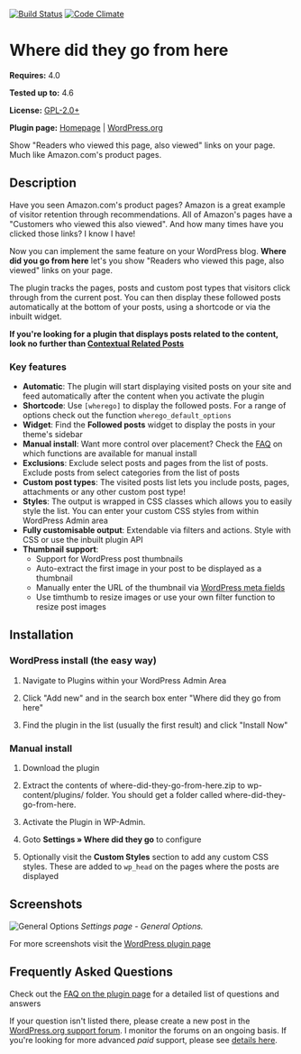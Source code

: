 [![Build Status](https://travis-ci.org/ajaydsouza/where-did-they-go-from-here.svg?branch=master)](https://travis-ci.org/ajaydsouza/where-did-they-go-from-here) [![Code Climate](https://codeclimate.com/github/ajaydsouza/where-did-they-go-from-here/badges/gpa.svg)](https://codeclimate.com/github/ajaydsouza/where-did-they-go-from-here) 

# Where did they go from here

__Requires:__ 4.0

__Tested up to:__ 4.6

__License:__ [GPL-2.0+](http://www.gnu.org/licenses/gpl-2.0.html)

__Plugin page:__ [Homepage](https://ajaydsouza.com/wordpress/plugins/where-did-they-go-from-here/) | [WordPress.org](https://wordpress.org/plugins/where-did-they-go-from-here)

Show "Readers who viewed this page, also viewed" links on your page. Much like Amazon.com's product pages.

## Description

Have you seen Amazon.com's product pages? Amazon is a great example of visitor retention through recommendations. All of Amazon's pages have a "Customers who viewed this also viewed". And how many times have you clicked those links? I know I have!

Now you can implement the same feature on your WordPress blog. **Where did you go from here** let's you show "Readers who viewed this page, also viewed" links on your page.

The plugin tracks the pages, posts and custom post types that visitors click through from the current post. You can then display these followed posts automatically at the bottom of your posts, using a shortcode or via the inbuilt widget.

__If you're looking for a plugin that displays posts related to the content, look no further than [Contextual Related Posts](https://wordpress.org/plugins/contextual-related-posts/)__

### Key features

* **Automatic**: The plugin will start displaying visited posts on your site and feed automatically after the content when you activate the plugin
* **Shortcode**: Use `[wherego]` to display the followed posts. For a range of options check out the function `wherego_default_options`
* **Widget**: Find the __Followed posts__ widget to display the posts in your theme's sidebar
* **Manual install**: Want more control over placement? Check the [FAQ](https://wordpress.org/extend/plugins/where-did-they-go-from-here/faq/) on which functions are available for manual install
* **Exclusions**: Exclude select posts and pages from the list of posts. Exclude posts from select categories from the list of posts
* **Custom post types**: The visited posts list lets you include posts, pages, attachments or any other custom post type!
* **Styles**: The output is wrapped in CSS classes which allows you to easily style the list. You can enter your custom CSS styles from within WordPress Admin area
* **Fully customisable output**: Extendable via filters and actions. Style with CSS or use the inbuilt plugin API
* **Thumbnail support**:
	* Support for WordPress post thumbnails
	* Auto-extract the first image in your post to be displayed as a thumbnail
	* Manually enter the URL of the thumbnail via <a href="http://codex.wordpress.org/Custom_Fields">WordPress meta fields</a>
	* Use timthumb to resize images or use your own filter function to resize post images


## Installation

### WordPress install (the easy way)

1. Navigate to Plugins within your WordPress Admin Area

2. Click "Add new" and in the search box enter "Where did they go from here"

3. Find the plugin in the list (usually the first result) and click "Install Now"

### Manual install

1. Download the plugin

2. Extract the contents of where-did-they-go-from-here.zip to wp-content/plugins/ folder. You should get a folder called where-did-they-go-from-here.

3. Activate the Plugin in WP-Admin. 

4. Goto **Settings &raquo; Where did they go** to configure

5. Optionally visit the **Custom Styles** section to add any custom CSS styles. These are added to `wp_head` on the pages where the posts are displayed


## Screenshots

![General Options](https://raw.github.com/ajaydsouza/where-did-they-go-from-here/master/assets/screenshot-1.png)
_Settings page - General Options._

For more screenshots visit the [WordPress plugin page](http://wordpress.org/plugins/where-did-they-go-from-here/screenshots/)


## Frequently Asked Questions

Check out the [FAQ on the plugin page](https://wordpress.org/plugins/where-did-they-go-from-here/faq/) for a detailed list of questions and answers

If your question isn't listed there, please create a new post in the [WordPress.org support forum](https://wordpress.org/support/plugin/where-did-they-go-from-here). I monitor the forums on an ongoing basis. If you're looking for more advanced _paid_ support, please see <a href="https://ajaydsouza.com/support/">details here</a>.
